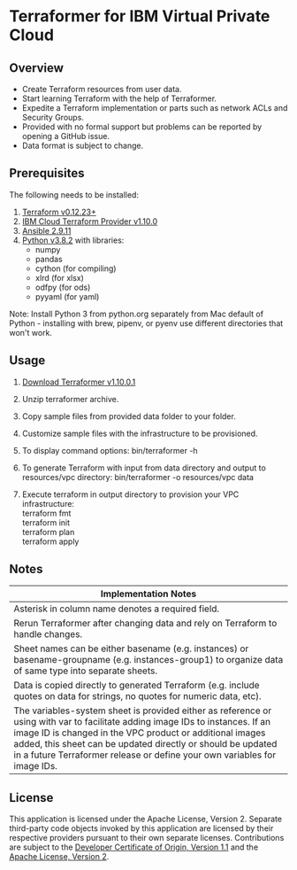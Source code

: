 # Terraformer for IBM Virtual Private Cloud

## Overview

- Create Terraform resources from user data.
- Start learning Terraform with the help of Terraformer.
- Expedite a Terraform implementation or parts such as network ACLs and Security Groups.
- Provided with no formal support but problems can be reported by opening a GitHub issue.
- Data format is subject to change.

## Prerequisites

The following needs to be installed:
1. [Terraform v0.12.23+](https://www.terraform.io/downloads.html)
2. [IBM Cloud Terraform Provider v1.10.0](https://github.com/IBM-Cloud/terraform-provider-ibm/releases)
3. [Ansible 2.9.11](https://docs.ansible.com/ansible/latest/index.html)
4. [Python v3.8.2](https://www.python.org/downloads/) with libraries:
    - numpy
    - pandas
    - cython (for compiling)
    - xlrd (for xlsx)
    - odfpy (for ods)
    - pyyaml (for yaml)

Note: Install Python 3 from python.org separately from Mac default of Python - installing with brew, pipenv, or pyenv use different directories that won't work.

## Usage

1. [Download Terraformer v1.10.0.1](/releases/releases.md)

2. Unzip terraformer archive.

3. Copy sample files from provided data folder to your folder. 

4. Customize sample files with the infrastructure to be provisioned.

5. To display command options:  bin/terraformer -h

6. To generate Terraform with input from data directory and output to resources/vpc directory:  bin/terraformer -o resources/vpc data

7. Execute terraform in output directory to provision your VPC infrastructure:\
terraform fmt\
terraform init\
terraform plan\
terraform apply

## Notes

| Implementation Notes |
| --- |
| Asterisk in column name denotes a required field. |
| Rerun Terraformer after changing data and rely on Terraform to handle changes. |
| Sheet names can be either basename (e.g. instances) or basename-groupname (e.g. instances-group1) to organize data of same type into separate sheets. |
| Data is copied directly to generated Terraform (e.g. include quotes on data for strings, no quotes for numeric data, etc). |
| The variables-system sheet is provided either as reference or using with var to facilitate adding image IDs to instances.  If an image ID is changed in the VPC product or additional images added, this sheet can be updated directly or should be updated in a future Terraformer release or define your own variables for image IDs. |

## License

This application is licensed under the Apache License, Version 2.  Separate third-party code objects invoked by this application are licensed by their respective providers pursuant to their own separate licenses.  Contributions are subject to the [Developer Certificate of Origin, Version 1.1](https://developercertificate.org/) and the [Apache License, Version 2](https://www.apache.org/licenses/LICENSE-2.0.txt).

